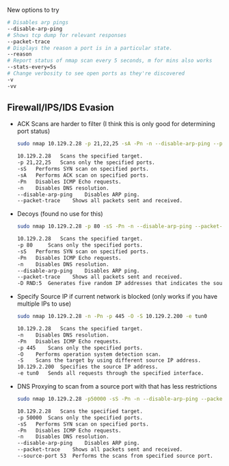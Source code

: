 New options to try

```bash
# Disables arp pings
--disable-arp-ping 
# Shows tcp dump for relevant responses
--packet-trace
# Displays the reason a port is in a particular state.
--reason
# Report status of nmap scan every 5 seconds, m for mins also works
--stats-every=5s
# Change verbosity to see open ports as they're discovered
-v
-vv

```

## Firewall/IPS/IDS Evasion

- ACK Scans are harder to filter (I think this is only good for determining port status)
  ```bash
  sudo nmap 10.129.2.28 -p 21,22,25 -sA -Pn -n --disable-arp-ping --packet-trace
  
  10.129.2.28 	Scans the specified target.
  -p 21,22,25 	Scans only the specified ports.
  -sS 	Performs SYN scan on specified ports.
  -sA 	Performs ACK scan on specified ports.
  -Pn 	Disables ICMP Echo requests.
  -n 	Disables DNS resolution.
  --disable-arp-ping 	Disables ARP ping.
  --packet-trace 	Shows all packets sent and received.
  ```

- Decoys (found no use for this)
  ```bash
  sudo nmap 10.129.2.28 -p 80 -sS -Pn -n --disable-arp-ping --packet-trace -D RND:5
  
  10.129.2.28 	Scans the specified target.
  -p 80 	Scans only the specified ports.
  -sS 	Performs SYN scan on specified ports.
  -Pn 	Disables ICMP Echo requests.
  -n 	Disables DNS resolution.
  --disable-arp-ping 	Disables ARP ping.
  --packet-trace 	Shows all packets sent and received.
  -D RND:5 	Generates five random IP addresses that indicates the source IP the connection comes from.
  ```

- Specify Source IP if current network is blocked (only works if you have multiple IPs to use)
  ```bash
  sudo nmap 10.129.2.28 -n -Pn -p 445 -O -S 10.129.2.200 -e tun0
  
  10.129.2.28 	Scans the specified target.
  -n 	Disables DNS resolution.
  -Pn 	Disables ICMP Echo requests.
  -p 445 	Scans only the specified ports.
  -O 	Performs operation system detection scan.
  -S 	Scans the target by using different source IP address.
  10.129.2.200 	Specifies the source IP address.
  -e tun0 	Sends all requests through the specified interface.
  ```

- DNS Proxying to scan from a source port with that has less restrictions
  ```bash
  sudo nmap 10.129.2.28 -p50000 -sS -Pn -n --disable-arp-ping --packet-trace --source-port 53
  
  10.129.2.28 	Scans the specified target.
  -p 50000 	Scans only the specified ports.
  -sS 	Performs SYN scan on specified ports.
  -Pn 	Disables ICMP Echo requests.
  -n 	Disables DNS resolution.
  --disable-arp-ping 	Disables ARP ping.
  --packet-trace 	Shows all packets sent and received.
  --source-port 53 	Performs the scans from specified source port.
  ```

  

